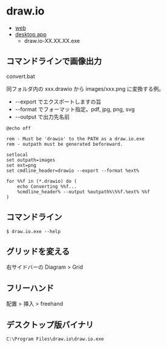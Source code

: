 # draw.io
- [web](https://www.draw.io/)
- [desktop app](https://github.com/jgraph/drawio-desktop/releases)
    - draw.io-XX.XX.XX.exe

## コマンドラインで画像出力
convert.bat

同フォルダ内の xxx.drawio から images/xxx.png に変換する例。

- --export でエクスポートしますの旨
- --format でフォーマット指定。pdf, jpg, png, svg
- --output で出力先名前

```
@echo off

rem - Must be 'drawio' to the PATH as a draw.io.exe
rem - outpath must be generated beforeward.

setlocal
set outpath=images
set ext=png
set cmdline_header=drawio --export --format %ext%

for %%f in (*.drawio) do (
	echo Converting %%f...
	%cmdline_header% --output %outpath%\%%f.%ext% %%f
)
```

## コマンドライン
```
$ draw.io.exe --help
```

## グリッドを変える
右サイドバーの Diagram > Grid

## フリーハンド
配置 > 挿入 > freehand

## デスクトップ版バイナリ
`C:\Program Files\draw.io\draw.io.exe`

